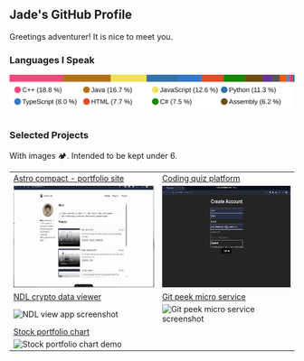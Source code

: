 ## Jade's GitHub Profile

Greetings adventurer! It is nice to meet you.

### Languages I Speak

<img alt="Language Stats image" src="./assets/github-language-stats.svg" width="560">

### Selected Projects

With images 🏕️. Intended to be kept under 6.

|                                   |                                   |
| --------------------------------- | --------------------------------- |
| [Astro compact - portfolio site](https://github.com/eerieA/astro-comp) | [Coding quiz platform](https://github.com/eerieA/coding-tutor-log-only) |
| <img alt="Astro compact personal website demo" src="https://github.com/eerieA/astro-comp/blob/b8648715f456889886997cb8454e12e189d9f8e1/public/preview02.gif" height="180"> | <img alt="Coding quiz platform demo" src="https://github.com/eerieA/coding-tutor-log-only/blob/205844ab017dff52128e49fc0115984d70ffb2e6/resources/Retro%202%20screenshot.gif" height="180"> |
| [NDL crypto data viewer](https://github.com/eerieA/ndl-view)  | [Git peek micro service](https://github.com/eerieA/gitpeek-lang) |
| <img alt="NDL view app screenshot" src="https://live.staticflickr.com/65535/54483803224_5e420aca25_b.jpg" height="180"> | <img alt="Git peek micro service screenshot" src="https://live.staticflickr.com/65535/54493292261_b6f4b2dcbd_c.jpg" height="180"> |
| [Stock portfolio chart](https://github.com/eerieA/stock-portfolio-pie)  |                                                         |
| <img alt="Stock portfolio chart demo" src="https://github.com/eerieA/stock-portfolio-pie/blob/c56dc697ba13785e6f63efeef3c3d0d5757dea93/imgs/demo.gif" width="320"> |                               |
